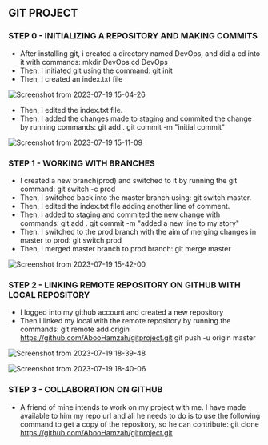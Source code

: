 ## GIT PROJECT

### STEP 0 - INITIALIZING A REPOSITORY AND MAKING COMMITS
- After installing git, i created a directory named DevOps, and did a cd into it with commands:
  mkdir DevOps
  cd DevOps
- Then, I initiated git using the command: git init
- Then, I created an index.txt file

![Screenshot from 2023-07-19 15-04-26](https://github.com/AbooHamzah/darey.io-pbl/assets/108676700/4456193e-1859-43ee-a9b8-2b88515e9c87)

- Then, I edited the index.txt file.
- Then, I added the changes made to staging and commited the change by running commands:
  git add .
  git commit -m "initial commit"

![Screenshot from 2023-07-19 15-11-09](https://github.com/AbooHamzah/darey.io-pbl/assets/108676700/2f87c986-43bb-4587-9af8-002d9f2bef2d)

### STEP 1 - WORKING WITH BRANCHES
- I created a new branch(prod) and switched to it by running the git command:
  git switch -c prod
- Then, I switched back into the master branch using: git switch master.
- Then, I edited the index.txt file adding another line of comment.
- Then, i added to staging and commited the new change with commands:
  git add .
  git commit -m "added a new line to my story"
- Then, I switched to the prod branch with the aim of merging changes in master to prod:
  git switch prod
- Then, I merged master branch to prod branch:
  git merge master

![Screenshot from 2023-07-19 15-42-00](https://github.com/AbooHamzah/darey.io-pbl/assets/108676700/ac344837-0e8a-4c4e-bace-d86bf3590b1b)

### STEP 2 - LINKING REMOTE REPOSITORY ON GITHUB WITH LOCAL REPOSITORY
- I logged into my github account and created a new repository
- Then I linked my local with the remote repository by running the commands:
  git remote add origin https://github.com/AbooHamzah/gitproject.git
  git push -u origin master
  
![Screenshot from 2023-07-19 18-39-48](https://github.com/AbooHamzah/darey.io-pbl/assets/108676700/84ea2176-d1c1-4718-8028-b9beab40b04d)

![Screenshot from 2023-07-19 18-40-06](https://github.com/AbooHamzah/darey.io-pbl/assets/108676700/22010f3c-9741-4b20-800b-5ea3102e3c43)

### STEP 3 - COLLABORATION ON GITHUB
- A friend of mine intends to work on my project with me. I have made available to him my repo url and all he needs to do is to use the following command to get a copy of the repository, so he can contribute:
  git clone https://github.com/AbooHamzah/gitproject.git




  
  

